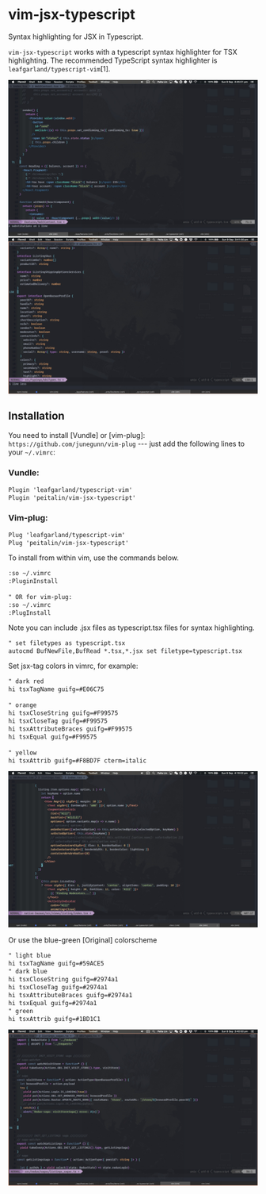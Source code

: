 vim-jsx-typescript
=======

Syntax highlighting for JSX in Typescript.

`vim-jsx-typescript` works with a typescript syntax highlighter for TSX highlighting. The recommended TypeScript syntax highlighter is `leafgarland/typescript-vim`[1].


![alt tag](./screen1.jpg)
![alt tag](./screen2.jpg)


## Installation

You need to install [Vundle] or [vim-plug]: `https://github.com/junegunn/vim-plug` --- just add the following lines to
your `~/.vimrc`:

### Vundle:

```
Plugin 'leafgarland/typescript-vim'
Plugin 'peitalin/vim-jsx-typescript'
```

### Vim-plug:

```
Plug 'leafgarland/typescript-vim'
Plug 'peitalin/vim-jsx-typescript'
```

To install from within vim, use the commands below.
```
:so ~/.vimrc
:PluginInstall

" OR for vim-plug:
:so ~/.vimrc
:PlugInstall

```

Note you can include .jsx files as typescript.tsx files for syntax highlighting.
```
" set filetypes as typescript.tsx
autocmd BufNewFile,BufRead *.tsx,*.jsx set filetype=typescript.tsx
```


Set jsx-tag colors in vimrc, for example:
```
" dark red
hi tsxTagName guifg=#E06C75

" orange
hi tsxCloseString guifg=#F99575
hi tsxCloseTag guifg=#F99575
hi tsxAttributeBraces guifg=#F99575
hi tsxEqual guifg=#F99575

" yellow
hi tsxAttrib guifg=#F8BD7F cterm=italic
```


![alt tag](./screen4.jpg)

Or use the blue-green [Original] colorscheme
```
" light blue
hi tsxTagName guifg=#59ACE5
" dark blue
hi tsxCloseString guifg=#2974a1
hi tsxCloseTag guifg=#2974a1
hi tsxAttributeBraces guifg=#2974a1
hi tsxEqual guifg=#2974a1
" green
hi tsxAttrib guifg=#1BD1C1

```


![alt tag](./screen3.jpg)
